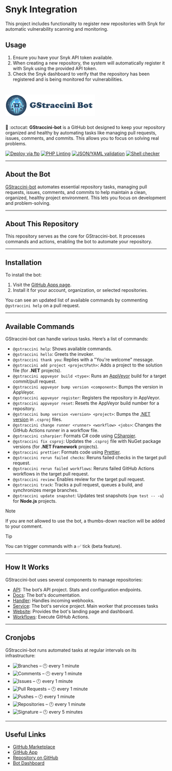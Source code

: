 # Snyk Integration

This project includes functionality to register new repositories with Snyk for automatic vulnerability scanning and monitoring.

## Usage

1. Ensure you have your Snyk API token available.
2. When creating a new repository, the system will automatically register it with Snyk using the provided API token.
3. Check the Snyk dashboard to verify that the repository has been registered and is being monitored for vulnerabilities.

# ![GStraccini-bot](https://raw.githubusercontent.com/guibranco/gstraccini-bot-website/main/Src/logo.png)

🤖 :octocat: **GStraccini-bot** is a GitHub bot designed to keep your repository organized and healthy by automating tasks like managing pull requests, issues, comments, and commits. This allows you to focus on solving real problems.

[![Deploy via ftp](https://github.com/guibranco/gstraccini-bot/actions/workflows/deploy.yml/badge.svg)](https://github.com/guibranco/gstraccini-bot/actions/workflows/deploy.yml)
[![PHP Linting](https://github.com/guibranco/gstraccini-bot/actions/workflows/php-lint.yml/badge.svg)](https://github.com/guibranco/gstraccini-bot/actions/workflows/php-lint.yml)
[![JSON/YAML validation](https://github.com/guibranco/gstraccini-bot/actions/workflows/json-yaml-lint.yml/badge.svg)](https://github.com/guibranco/gstraccini-bot/actions/workflows/json-yaml-lint.yml)
[![Shell checker](https://github.com/guibranco/gstraccini-bot/actions/workflows/shell-cheker.yml/badge.svg)](https://github.com/guibranco/gstraccini-bot/actions/workflows/shell-cheker.yml)

---

## About the Bot

[GStraccini-bot](https://bot.straccini.com) automates essential repository tasks, managing pull requests, issues, comments, and commits to help maintain a clean, organized, healthy project environment. This lets you focus on development and problem-solving.

---

## About This Repository

This repository serves as the core for GStraccini-bot. It processes commands and actions, enabling the bot to automate your repository.

---

## Installation

To install the bot:

1. Visit the [GitHub Apps page](https://github.com/apps/gstraccini).
2. Install it for your account, organization, or selected repositories.

You can see an updated list of available commands by commenting `@gstraccini help` on a pull request.

---

## Available Commands

GStraccini-bot can handle various tasks. Here’s a list of commands:

- `@gstraccini help`: Shows available commands.
- `@gstraccini hello`: Greets the invoker.
- `@gstraccini thank you`: Replies with a "You're welcome" message.
- `@gstraccini add project <projectPath>`: Adds a project to the solution file (for **.NET** projects).
- `@gstraccini appveyor build <type>`: Runs an [AppVeyor](https://ci.appveyor.com) build for a target commit/pull request.
- `@gstraccini appveyor bump version <component>`: Bumps the version in AppVeyor.
- `@gstraccini appveyor register`: Registers the repository in AppVeyor.
- `@gstraccini appveyor reset`: Resets the AppVeyor build number for a repository.
- `@gstraccini bump version <version> <project>`: Bumps the [.NET version](https://dotnet.microsoft.com/en-us/platform/support/policy/dotnet-core) in `.csproj` files.
- `@gstraccini change runner <runner> <workflow> <jobs>`: Changes the GitHub Actions runner in a workflow file.
- `@gstraccini csharpier`: Formats C# code using [CSharpier](https://csharpier.com).
- `@gstraccini fix csproj`: Updates the `.csproj` file with NuGet package versions (for **.NET Framework** projects).
- `@gstraccini prettier`: Formats code using [Prettier](https://prettier.io).
- `@gstraccini rerun failed checks`: Reruns failed checks in the target pull request.
- `@gstraccini rerun failed workflows`: Reruns failed GitHub Actions workflows in the target pull request.
- `@gstraccini review`: Enables review for the target pull request.
- `@gstraccini track`: Tracks a pull request, queues a build, and synchronizes merge branches.
- `@gstraccini update snapshot`: Updates test snapshots (`npm test -- -u`) for **Node.js** projects.

> [!Note]
> If you are not allowed to use the bot, a thumbs-down reaction will be added to your comment.

> [!Tip]
> You can trigger commands with a ✅ tick (beta feature).

---

## How It Works

GStraccini-bot uses several components to manage repositories:

- [API](https://github.com/guibranco/gstraccini-bot-api): The bot’s API project. Stats and configuration endpoints.
- [Docs](https://github.com/guibranco/gstraccini-bot-docs): The bot's documentation.
- [Handler](https://github.com/guibranco/gstraccini-bot-handler): Handles incoming webhooks.
- [Service](https://github.com/guibranco/gstraccini-bot-service): The bot's service project. Main worker that processes tasks
- [Website](https://github.com/guibranco/gstraccini-bot-website): Provides the bot's landing page and dashboard.
- [Workflows](https://github.com/guibranco/gstraccini-bot-workflows): Execute GitHub Actions.

---

## Cronjobs

GStraccini-bot runs automated tasks at regular intervals on its infrastructure:

- ![Branches](https://healthchecks.io/b/3/82d0dec5-3ec1-41cc-8a35-ef1da42899e5.svg) – 🕛 every 1 minute
- ![Comments](https://healthchecks.io/b/3/31b38cb0-f8bd-42b1-b662-d5905b22cd94.svg) – 🕛 every 1 minute
- ![Issues](https://healthchecks.io/b/3/05666a6b-d35f-4cb8-abc8-25584cc9029b.svg) – 🕛 every 1 minute
- ![Pull Requests](https://healthchecks.io/b/3/05c48393-c700-45b4-880f-59cb7b9b9f25.svg) – 🕛 every 1 minute
- ![Pushes](https://healthchecks.io/b/3/1e8724fa-8361-47d7-a4f6-901e8d4ff265.svg) – 🕛 every 1 minute
- ![Repositories](https://healthchecks.io/b/3/4ef0ee6c-38f8-4c79-b9f7-049438bd39a9.svg) – 🕛 every 1 minute
- ![Signature](https://healthchecks.io/b/3/8303206b-2f4c-4300-ac64-5e9cd342c164.svg) – 🕛 every 5 minutes

---

## Useful Links

- [GitHub Marketplace](https://github.com/marketplace/gstraccini-bot)
- [GitHub App](https://github.com/apps/gstraccini)
- [Repository on GitHub](https://github.com/guibranco/gstraccini-bot)
- [Bot Dashboard](https://bot.straccini.com)
